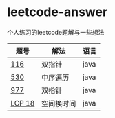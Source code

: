 # leetcode-answer
 个人练习的leetcode题解与一些想法

| 题号                                                         | 解法       | 语言 |
| ------------------------------------------------------------ | ---------- | ---- |
| [116](https://github.com/shanjianyinxian/leetcode-answer/blob/main/java%E8%A7%A3%E6%B3%95/116.%20%E5%A1%AB%E5%85%85%E6%AF%8F%E4%B8%AA%E8%8A%82%E7%82%B9%E7%9A%84%E4%B8%8B%E4%B8%80%E4%B8%AA%E5%8F%B3%E4%BE%A7%E8%8A%82%E7%82%B9%E6%8C%87%E9%92%88.md) | 双指针     | java |
| [530](https://github.com/shanjianyinxian/leetcode-answer/blob/main/java%E8%A7%A3%E6%B3%95/530.%20%E4%BA%8C%E5%8F%89%E6%90%9C%E7%B4%A2%E6%A0%91%E7%9A%84%E6%9C%80%E5%B0%8F%E7%BB%9D%E5%AF%B9%E5%B7%AE.md) | 中序遍历   | java |
| [977](https://github.com/shanjianyinxian/leetcode-answer/blob/main/java%E8%A7%A3%E6%B3%95/977.%20%E6%9C%89%E5%BA%8F%E6%95%B0%E7%BB%84%E7%9A%84%E5%B9%B3%E6%96%B9.md) | 双指针     | java |
| [LCP 18](https://github.com/shanjianyinxian/leetcode-answer/blob/main/java%E8%A7%A3%E6%B3%95/LCP%2018.%20%E6%97%A9%E9%A4%90%E7%BB%84%E5%90%88.md) | 空间换时间 | java |

